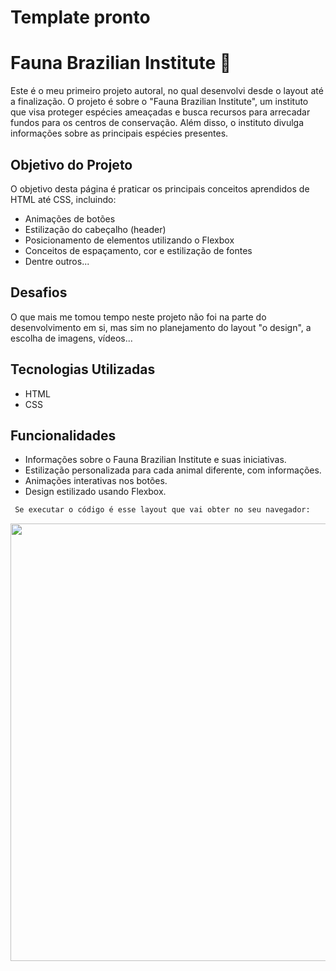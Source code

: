 # Template pronto

# Fauna Brazilian Institute 🐾

Este é o meu primeiro projeto autoral, no qual desenvolvi desde o layout até a finalização. O projeto é sobre o "Fauna Brazilian Institute", um instituto que visa proteger espécies ameaçadas e busca recursos para arrecadar fundos para os centros de conservação. Além disso, o instituto divulga informações sobre as principais espécies presentes.

## Objetivo do Projeto

O objetivo desta página é praticar os principais conceitos aprendidos de HTML até CSS, incluindo:
- Animações de botões
- Estilização do cabeçalho (header)
- Posicionamento de elementos utilizando o Flexbox
- Conceitos de espaçamento, cor e estilização de fontes
- Dentre outros...

## Desafios

O que mais me tomou tempo neste projeto não foi na parte do desenvolvimento em si, mas sim no planejamento do layout "o design", a escolha de imagens, vídeos...

## Tecnologias Utilizadas

- HTML
- CSS

## Funcionalidades

- Informações sobre o Fauna Brazilian Institute e suas iniciativas.
- Estilização personalizada para cada animal diferente, com informações.
- Animações interativas nos botões.
- Design estilizado usando Flexbox.


```bash
 Se executar o código é esse layout que vai obter no seu navegador:
```
<p align="center">
<img src="./src/img/readme-image/Presentation-fauna-institute.gif"  width="700"/>
</p>